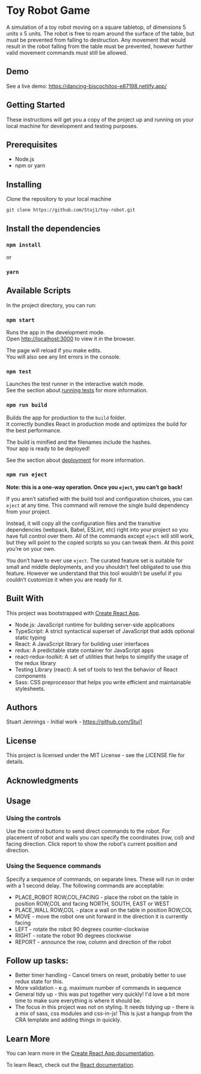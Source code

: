 # Toy Robot Game
A simulation of a toy robot moving on a square tabletop, of dimensions 5 units x 5 units. The robot is free to roam around the surface of the table, but must be prevented from falling to destruction. Any movement that would result in the robot falling from the table must be prevented, however further valid movement commands must still be allowed.

## Demo
See a live demo: https://dancing-biscochitos-e87198.netlify.app/

## Getting Started
These instructions will get you a copy of the project up and running on your local machine for development and testing purposes.

## Prerequisites
- Node.js
- npm or yarn


## Installing
Clone the repository to your local machine

`git clone https://github.com/Stuj1/toy-robot.git`

## Install the dependencies

### `npm install`
or
### `yarn`


## Available Scripts

In the project directory, you can run:

### `npm start`

Runs the app in the development mode.\
Open [http://localhost:3000](http://localhost:3000) to view it in the browser.

The page will reload if you make edits.\
You will also see any lint errors in the console.

### `npm test`

Launches the test runner in the interactive watch mode.\
See the section about [running tests](https://facebook.github.io/create-react-app/docs/running-tests) for more information.

### `npm run build`

Builds the app for production to the `build` folder.\
It correctly bundles React in production mode and optimizes the build for the best performance.

The build is minified and the filenames include the hashes.\
Your app is ready to be deployed!

See the section about [deployment](https://facebook.github.io/create-react-app/docs/deployment) for more information.

### `npm run eject`

**Note: this is a one-way operation. Once you `eject`, you can’t go back!**

If you aren’t satisfied with the build tool and configuration choices, you can `eject` at any time. This command will remove the single build dependency from your project.

Instead, it will copy all the configuration files and the transitive dependencies (webpack, Babel, ESLint, etc) right into your project so you have full control over them. All of the commands except `eject` will still work, but they will point to the copied scripts so you can tweak them. At this point you’re on your own.

You don’t have to ever use `eject`. The curated feature set is suitable for small and middle deployments, and you shouldn’t feel obligated to use this feature. However we understand that this tool wouldn’t be useful if you couldn’t customize it when you are ready for it.



## Built With
This project was bootstrapped with [Create React App](https://github.com/facebook/create-react-app).

- Node.js: JavaScript runtime for building server-side applications
- TypeScript: A strict syntactical superset of JavaScript that adds optional static typing
- React: A JavaScript library for building user interfaces
- redux: A predictable state container for JavaScript apps
- react-redux-toolkit: A set of utilities that helps to simplify the usage of the redux library
- Testing Library (react): A set of tools to test the behavior of React components
- Sass: CSS preprocessor that helps you write efficient and maintainable stylesheets.

## Authors
Stuart Jennings - Initial work - https://github.com/Stuj1

## License
This project is licensed under the MIT License - see the LICENSE file for details.

## Acknowledgments

## Usage

### Using the controls
Use the control buttons to send direct commands to the robot.
For placement of robot and walls you can specify the coordinates (row, col) and facing direction.
Click report to show the robot's current position and direction.

### Using the Sequence commands
Specify a sequence of commands, on separate lines. These will run in order with a 1 second delay.
The following commands are acceptable: 

- PLACE_ROBOT ROW,COL,FACING - place the robot on the table in position ROW,COL and facing NORTH, SOUTH, EAST or WEST
- PLACE_WALL ROW,COL - place a wall on the table in position ROW,COL
- MOVE - move the robot one unit forward in the direction it is currently facing
- LEFT - rotate the robot 90 degrees counter-clockwise
- RIGHT - rotate the robot 90 degrees clockwise
- REPORT - announce the row, column and direction of the robot


## Follow up tasks:

- Better timer handling - Cancel timers on reset, probably better to use redux state for this.
- More validation - e.g. maximum number of commands in sequence
- General tidy up - this was put together very quickly! I'd love a bit more time to make sure everything is where it should be.
- The focus in this project was not on styling. It needs tidying up - there is a mix of sass, css modules and css-in-js! This is just a hangup from the CRA template and adding things in quickly.

## Learn More

You can learn more in the [Create React App documentation](https://facebook.github.io/create-react-app/docs/getting-started).

To learn React, check out the [React documentation](https://reactjs.org/).

